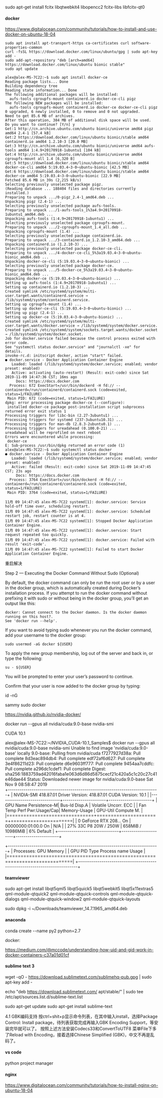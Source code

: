 
sudo apt-get install fcitx libqtwebkit4 libopencc2 fcitx-libs libfcitx-qt0


#### docker

https://www.digitalocean.com/community/tutorials/how-to-install-and-use-docker-on-ubuntu-18-04

```
sudo apt install apt-transport-https ca-certificates curl software-properties-common
curl -fsSL https://download.docker.com/linux/ubuntu/gpg | sudo apt-key add -
sudo add-apt-repository "deb [arch=amd64] https://download.docker.com/linux/ubuntu bionic stable"
sudo apt update
```

```
alex@alex-MS-7C22:~$ sudo apt install docker-ce
Reading package lists... Done
Building dependency tree       
Reading state information... Done
The following additional packages will be installed:
  aufs-tools cgroupfs-mount containerd.io docker-ce-cli pigz
The following NEW packages will be installed:
  aufs-tools cgroupfs-mount containerd.io docker-ce docker-ce-cli pigz
0 upgraded, 6 newly installed, 0 to remove and 0 not upgraded.
Need to get 85.6 MB of archives.
After this operation, 384 MB of additional disk space will be used.
Do you want to continue? [Y/n] y
Get:1 http://cn.archive.ubuntu.com/ubuntu bionic/universe amd64 pigz amd64 2.4-1 [57.4 kB]
Get:2 https://download.docker.com/linux/ubuntu bionic/stable amd64 containerd.io amd64 1.2.10-3 [20.0 MB]
Get:3 http://cn.archive.ubuntu.com/ubuntu bionic/universe amd64 aufs-tools amd64 1:4.9+20170918-1ubuntu1 [104 kB]
Get:4 http://cn.archive.ubuntu.com/ubuntu bionic/universe amd64 cgroupfs-mount all 1.4 [6,320 B]
Get:5 https://download.docker.com/linux/ubuntu bionic/stable amd64 docker-ce-cli amd64 5:19.03.4~3-0~ubuntu-bionic [42.5 MB]                                                                               
Get:6 https://download.docker.com/linux/ubuntu bionic/stable amd64 docker-ce amd64 5:19.03.4~3-0~ubuntu-bionic [22.9 MB]                                                                                   
Fetched 85.6 MB in 39s (2,215 kB/s)                                                                                                                                                                        
Selecting previously unselected package pigz.
(Reading database ... 188404 files and directories currently installed.)
Preparing to unpack .../0-pigz_2.4-1_amd64.deb ...
Unpacking pigz (2.4-1) ...
Selecting previously unselected package aufs-tools.
Preparing to unpack .../1-aufs-tools_1%3a4.9+20170918-1ubuntu1_amd64.deb ...
Unpacking aufs-tools (1:4.9+20170918-1ubuntu1) ...
Selecting previously unselected package cgroupfs-mount.
Preparing to unpack .../2-cgroupfs-mount_1.4_all.deb ...
Unpacking cgroupfs-mount (1.4) ...
Selecting previously unselected package containerd.io.
Preparing to unpack .../3-containerd.io_1.2.10-3_amd64.deb ...
Unpacking containerd.io (1.2.10-3) ...
Selecting previously unselected package docker-ce-cli.
Preparing to unpack .../4-docker-ce-cli_5%3a19.03.4~3-0~ubuntu-bionic_amd64.deb ...
Unpacking docker-ce-cli (5:19.03.4~3-0~ubuntu-bionic) ...
Selecting previously unselected package docker-ce.
Preparing to unpack .../5-docker-ce_5%3a19.03.4~3-0~ubuntu-bionic_amd64.deb ...
Unpacking docker-ce (5:19.03.4~3-0~ubuntu-bionic) ...
Setting up aufs-tools (1:4.9+20170918-1ubuntu1) ...
Setting up containerd.io (1.2.10-3) ...
Created symlink /etc/systemd/system/multi-user.target.wants/containerd.service → /lib/systemd/system/containerd.service.
Setting up cgroupfs-mount (1.4) ...
Setting up docker-ce-cli (5:19.03.4~3-0~ubuntu-bionic) ...
Setting up pigz (2.4-1) ...
Setting up docker-ce (5:19.03.4~3-0~ubuntu-bionic) ...
Created symlink /etc/systemd/system/multi-user.target.wants/docker.service → /lib/systemd/system/docker.service.
Created symlink /etc/systemd/system/sockets.target.wants/docker.socket → /lib/systemd/system/docker.socket.
Job for docker.service failed because the control process exited with error code.
See "systemctl status docker.service" and "journalctl -xe" for details.
invoke-rc.d: initscript docker, action "start" failed.
● docker.service - Docker Application Container Engine
   Loaded: loaded (/lib/systemd/system/docker.service; enabled; vendor preset: enabled)
   Active: activating (auto-restart) (Result: exit-code) since Sat 2019-11-09 14:47:36 CST; 16ms ago
     Docs: https://docs.docker.com
  Process: 672 ExecStart=/usr/bin/dockerd -H fd:// --containerd=/run/containerd/containerd.sock (code=exited, status=1/FAILURE)
 Main PID: 672 (code=exited, status=1/FAILURE)
dpkg: error processing package docker-ce (--configure):
 installed docker-ce package post-installation script subprocess returned error exit status 1
Processing triggers for libc-bin (2.27-3ubuntu1) ...
Processing triggers for systemd (237-3ubuntu10.31) ...
Processing triggers for man-db (2.8.3-2ubuntu0.1) ...
Processing triggers for ureadahead (0.100.0-21) ...
ureadahead will be reprofiled on next reboot
Errors were encountered while processing:
 docker-ce
E: Sub-process /usr/bin/dpkg returned an error code (1)
alex@alex-MS-7C22:~$ sudo systemctl status docker
● docker.service - Docker Application Container Engine
   Loaded: loaded (/lib/systemd/system/docker.service; enabled; vendor preset: enabled)
   Active: failed (Result: exit-code) since Sat 2019-11-09 14:47:45 CST; 23s ago
     Docs: https://docs.docker.com
  Process: 3764 ExecStart=/usr/bin/dockerd -H fd:// --containerd=/run/containerd/containerd.sock (code=exited, status=1/FAILURE)
 Main PID: 3764 (code=exited, status=1/FAILURE)

11月 09 14:47:45 alex-MS-7C22 systemd[1]: docker.service: Service hold-off time over, scheduling restart.
11月 09 14:47:45 alex-MS-7C22 systemd[1]: docker.service: Scheduled restart job, restart counter is at 4.
11月 09 14:47:45 alex-MS-7C22 systemd[1]: Stopped Docker Application Container Engine.
11月 09 14:47:45 alex-MS-7C22 systemd[1]: docker.service: Start request repeated too quickly.
11月 09 14:47:45 alex-MS-7C22 systemd[1]: docker.service: Failed with result 'exit-code'.
11月 09 14:47:45 alex-MS-7C22 systemd[1]: Failed to start Docker Application Container Engine.
```

重启解决

Step 2 — Executing the Docker Command Without Sudo (Optional)

By default, the docker command can only be run the root user or by a user in the docker group, which is automatically created during Docker’s installation process. If you attempt to run the docker command without prefixing it with sudo or without being in the docker group, you’ll get an output like this:

```
docker: Cannot connect to the Docker daemon. Is the docker daemon running on this host?.
See 'docker run --help'.
```
If you want to avoid typing sudo whenever you run the docker command, add your username to the docker group:

```
sudo usermod -aG docker ${USER}
```

To apply the new group membership, log out of the server and back in, or type the following:

```
su - ${USER}
```
You will be prompted to enter your user’s password to continue.

Confirm that your user is now added to the docker group by typing:

id -nG

sammy sudo docker



https://nvidia.github.io/nvidia-docker/

docker run --gpus all nvidia/cuda:9.0-base nvidia-smi

CUDA 10.1

alex@alex-MS-7C22:~/NVIDIA_CUDA-10.1_Samples$ docker run --gpus all nvidia/cuda:9.0-base nvidia-smi
Unable to find image 'nvidia/cuda:9.0-base' locally
9.0-base: Pulling from nvidia/cuda
f7277927d38a: Pull complete 
8d3eac894db4: Pull complete 
edf72af6d627: Pull complete 
3e4f86211d23: Pull complete 
d6e9603ff777: Pull complete 
9454aa7cddfc: Pull complete 
a296dc1cdef1: Pull complete 
Digest: sha256:1883759ad42016faba1e063d6d86d5875cecf21c420a5c1c20c27c41e46dae44
Status: Downloaded newer image for nvidia/cuda:9.0-base
Sat Nov  9 08:58:47 2019       
+-----------------------------------------------------------------------------+
| NVIDIA-SMI 418.87.01    Driver Version: 418.87.01    CUDA Version: 10.1     |
|-------------------------------+----------------------+----------------------+
| GPU  Name        Persistence-M| Bus-Id        Disp.A | Volatile Uncorr. ECC |
| Fan  Temp  Perf  Pwr:Usage/Cap|         Memory-Usage | GPU-Util  Compute M. |
|===============================+======================+======================|
|   0  GeForce RTX 208...  On   | 00000000:01:00.0  On |                  N/A |
| 27%   33C    P8    20W / 250W |    658MiB / 10986MiB |      6%      Default |
+-------------------------------+----------------------+----------------------+
                                                                               
+-----------------------------------------------------------------------------+
| Processes:                                                       GPU Memory |
|  GPU       PID   Type   Process name                             Usage      |
|=============================================================================|
+-----------------------------------------------------------------------------+

#### teamviewer

sudo apt-get install libqt5qml5 libqt5quick5 libqt5webkit5 libqt5x11extras5 qml-module-qtquick2 qml-module-qtquick-controls qml-module-qtquick-dialogs qml-module-qtquick-window2 qml-module-qtquick-layouts

sudo dpkg -i ~/Downloads/teamviewer_14.7.1965_amd64.deb

#### anaconda

conda create --name py2 python=2.7

docker:

https://medium.com/@mccode/understanding-how-uid-and-gid-work-in-docker-containers-c37a01d01cf

#### sublime text 3

wget -qO - https://download.sublimetext.com/sublimehq-pub.gpg | sudo apt-key add -

echo "deb https://download.sublimetext.com/ apt/stable/" | sudo tee /etc/apt/sources.list.d/sublime-text.list

sudo apt-get update
sudo apt-get install sublime-text

4.1 GBK编码支持
按ctrl+shit+p显示命令列表，在其中输入install，选择Package Control: Install package，待列表获取完成再输入GBK Encoding Support，等安装完毕就可以了。
按照上述方法安装Codecs33和ConvertToUTF8
菜单File下多了Reload with Encoding，接着选择Chinese Simplified (GBK)，中文不再是乱码了。

#### vs code

python
project manager

#### nginx

https://www.digitalocean.com/community/tutorials/how-to-install-nginx-on-ubuntu-18-04